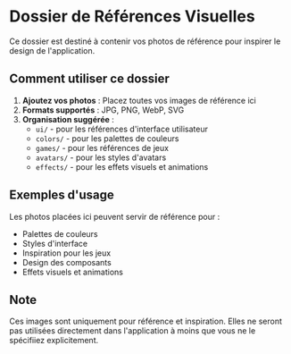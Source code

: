 # Dossier de Références Visuelles

Ce dossier est destiné à contenir vos photos de référence pour inspirer le design de l'application.

## Comment utiliser ce dossier

1. **Ajoutez vos photos** : Placez toutes vos images de référence ici
2. **Formats supportés** : JPG, PNG, WebP, SVG
3. **Organisation suggérée** :
   - `ui/` - pour les références d'interface utilisateur
   - `colors/` - pour les palettes de couleurs
   - `games/` - pour les références de jeux
   - `avatars/` - pour les styles d'avatars
   - `effects/` - pour les effets visuels et animations

## Exemples d'usage

Les photos placées ici peuvent servir de référence pour :
- Palettes de couleurs
- Styles d'interface
- Inspiration pour les jeux
- Design des composants
- Effets visuels et animations

## Note

Ces images sont uniquement pour référence et inspiration. Elles ne seront pas utilisées directement dans l'application à moins que vous ne le spécifiiez explicitement.

